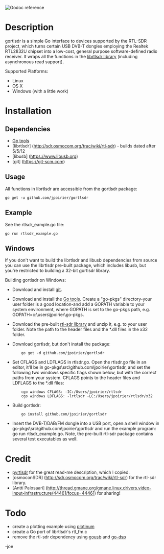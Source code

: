![Godoc reference](https://godoc.org/github.com/jpoirier/gortlsdr?status.png)

# Description

gortlsdr is a simple Go interface to devices supported by the RTL-SDR project, which turns certain USB DVB-T dongles
employing the Realtek RTL2832U chipset into a low-cost, general purpose software-defined radio receiver. It wraps all
the functions in the [librtlsdr library](http://sdr.osmocom.org/trac/wiki/rtl-sdr) (including asynchronous read support).

Supported Platforms:
* Linux
* OS X
* Windows (with a little work)


# Installation

## Dependencies
* [Go tools](https://golang.org)
* [librtlsdr] (http://sdr.osmocom.org/trac/wiki/rtl-sdr) - builds dated after 5/5/12
* [libusb] (https://www.libusb.org)
* [git] (https://git-scm.com)


## Usage
All functions in librtlsdr are accessible from the gortlsdr package:

    go get -u github.com/jpoirier/gortlsdr

## Example
See the rtlsdr_eample.go file:

    go run rtlsdr_example.go

## Windows
If you don't want to build the librtlsdr and libusb dependencies from source you can use the librtlsdr pre-built package,
which includes libusb, but you're restricted to building a 32-bit gortlsdr library.

Building gortlsdr on Windows:
* Download and install [git](http://git-scm.com).
* Download and install the [Go tools](https://code.google.com/p/go/downloads/list?q=OpSys-Windows+Type%3DInstaller).
  Create a "go-pkgs" directory-your user folder is a good location-and add a GOPATH variable to your system environment, where
  GOPATH is set to the go-pkgs path, e.g. GOPATH=c:\users\jpoirier\go-pkgs.
* Download the pre-built [rtl-sdr library](http://sdr.osmocom.org/trac/attachment/wiki/rtl-sdr/RelWithDebInfo.zip) and unzip
  it, e.g. to your user folder. Note the path to the header files and the *.dll files in the x32 folder.
* Download gortlsdr, but don't install the package:

          go get -d github.com/jpoirier/gortlsdr

* Set CFLAGS and LDFLAGS in rtlsdr.go. Open the rtlsdr.go file in an editor, it'll be in go-pkgs\src\github.com\jpoirier\gortlsdr,
  and set the following two windows specific flags shown below, but with the correct paths from your system. CFLAGS points to
  the header files and LDFLAGS to the *.dll files:

          cgo windows CFLAGS: -IC:/Users/jpoirier/rtlsdr
          cgo windows LDFLAGS: -lrtlsdr -LC:/Users/jpoirier/rtlsdr/x32

* Build gortlsdr:

          go install github.com/jpoirier/gortlsdr

* Insert the DVB-T/DAB/FM dongle into a USB port, open a shell window in go-pkgs\src\github.com\jpoirier\gortlsdr and run
  the example program: go run rtlsdr_example.go. Note, the pre-built rtl-sdr package contains several test executables as well.


# Credit
* [pyrtlsdr](https://github.com/roger-/pyrtlsdr) for the great read-me description, which I copied.
* [osmoconSDR] (http://sdr.osmocom.org/trac/wiki/rtl-sdr) for the rtl-sdr library.
* [Antti Palosaari] (http://thread.gmane.org/gmane.linux.drivers.video-input-infrastructure/44461/focus=44461) for sharing!

# Todo
* create a plotting example using [plotinum](https://code.google.com/p/plotinum)
* create a Go port of librtlsdr's rtl_fm.c
* remove the rtl-sdr dependency using [gousb](https://github.com/kylelemons/gousb) and [go-dsp](https://github.com/mjibson/go-dsp)

-joe
